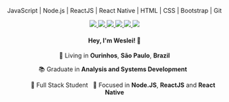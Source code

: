 <p align="center">
  JavaScript | Node.js | ReactJS | React Native | HTML | CSS | Bootstrap | Git
</p>
<p align="center">
    <a
    href="https://web.whatsapp.com/send?phone=+5514998393817" 
    alt="WhatsApp"
    target="blank"
  >
    <img src="https://img.shields.io/badge/-WhatsApp-25D366?style=flat&logo=WhatsApp&logoColor=white" />
  </a>
  <a
    href="mailto:wdias05@gmail.com" 
    alt="Gmail"
    target="blank"
  >
    <img src="https://img.shields.io/badge/-Gmail-D14836?style=flat&logo=gmail&logoColor=white" />
  </a>
  <a
    href="https://www.linkedin.com/in/weslei-dias-2017" 
    alt="LinkedIn"
    target="blank"
  >
    <img src="https://img.shields.io/badge/-LinkedIn-0077B5?style=flat&logo=Linkedin&logoColor=white" />
  </a>
  <a
    href="https://github.com/weslei-d"
    alt="GitHub"
    target="blank"
  >
    <img src="https://img.shields.io/badge/-GitHub-181717?style=flat&logo=Github&logoColor=white" />
  </a>
  <a
    href="https://www.facebook.com/wesleiIdias" 
    alt="Facebook"
    target="blank"
      >
    <img src="https://img.shields.io/badge/-Facebook-1877F2?style=flat&logo=Facebook&logoColor=white" />
  </a>
  <a
    href="https://www.instagram.com/weslei.d" 
    alt="Instagram"
    target="blank"
  >
    <img src="https://img.shields.io/badge/-Instagram-E4405F?style=flat&logo=Instagram&logoColor=white" />
  </a>
</p>

<h4 align="center">
  Hey, I'm Weslei! 👋
</h4>
<p align="center">
  📌 Living in <b>Ourinhos</b>, <b>São Paulo</b>, <b>Brazil</b> 
</p>
<p align="center">
  📚 Graduate in <b>Analysis and Systems Development</b> &nbsp; 
</p>
<p align="center">
  &nbsp; &nbsp; &nbsp; &nbsp; &nbsp; 🚀 Full Stack Student  &nbsp; 🎯 Focused in <b>Node.JS</b>, <b>ReactJS</b> and <b>React Native</b>
</p>
